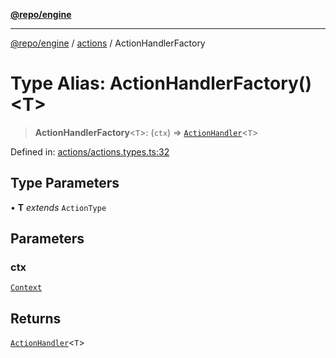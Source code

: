 [**@repo/engine**](../../README.md)

***

[@repo/engine](../../modules.md) / [actions](../README.md) / ActionHandlerFactory

# Type Alias: ActionHandlerFactory()\<T\>

> **ActionHandlerFactory**\<`T`\>: (`ctx`) => [`ActionHandler`](ActionHandler.md)\<`T`\>

Defined in: [actions/actions.types.ts:32](https://github.com/alexqguo/drinking-board-game-v3/blob/baf4fa7962752bee0d04b33c9ebdf9e8ad641491/packages/engine/src/actions/actions.types.ts#L32)

## Type Parameters

• **T** *extends* `ActionType`

## Parameters

### ctx

[`Context`](../../context/classes/Context.md)

## Returns

[`ActionHandler`](ActionHandler.md)\<`T`\>
